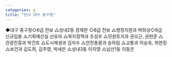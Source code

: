 ```yaml
---
categories: g
title: "인사 대구 중구청"
---
```

◆대구 중구청◇6급 전보 △성내2동 장재한 ◇8급 전보 △행정지원과 박희성◇9급 신규임용 △기획예산실 선유라 △복지정책과 조성우 △민원토지과 권오근, 권현준 △관광진흥과 박건호 △도시재생과 김지수 △안전총괄과 송하림 △교통과 이승욱, 최현정 △보건과 김도희, 김주영, 박세은 △성내3동 이지영 △남산1동 이동은